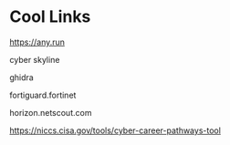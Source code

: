 # Cool Links
https://any.run

cyber skyline

ghidra

fortiguard.fortinet

horizon.netscout.com

https://niccs.cisa.gov/tools/cyber-career-pathways-tool

